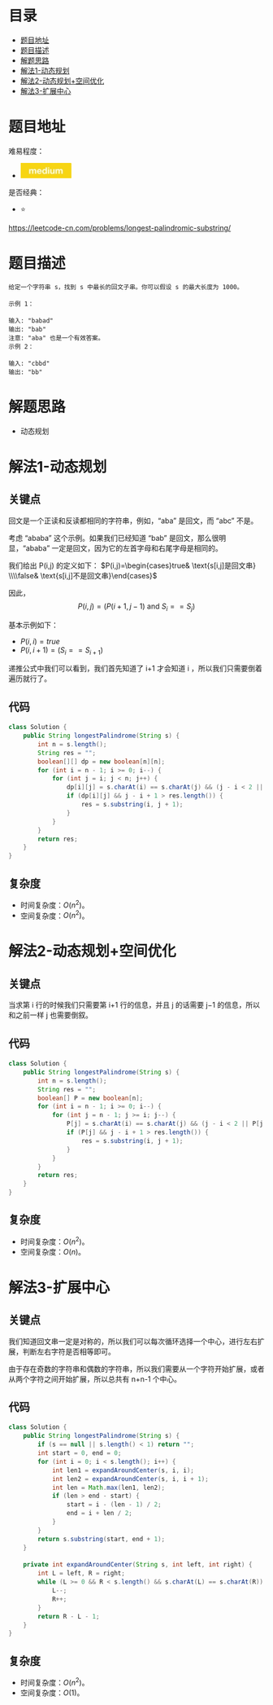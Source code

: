 # 目录
* [题目地址](#题目地址)
* [题目描述](#题目描述)
* [解题思路](#解题思路)
* [解法1-动态规划](#解法1-动态规划)
* [解法2-动态规划+空间优化](#解法2-动态规划+空间优化)
* [解法3-扩展中心](#解法3-扩展中心)



# 题目地址
难易程度：
- ![medium.jpg](../.images/medium.jpg)

是否经典：
- ⭐️

https://leetcode-cn.com/problems/longest-palindromic-substring/

# 题目描述
```text
给定一个字符串 s，找到 s 中最长的回文子串。你可以假设 s 的最大长度为 1000。

示例 1：

输入: "babad"
输出: "bab"
注意: "aba" 也是一个有效答案。
示例 2：

输入: "cbbd"
输出: "bb"
```


# 解题思路
- 动态规划


# 解法1-动态规划
## 关键点
回文是一个正读和反读都相同的字符串，例如，“aba” 是回文，而 “abc” 不是。

考虑 “ababa” 这个示例。如果我们已经知道 “bab” 是回文，那么很明显，“ababa” 一定是回文，因为它的左首字母和右尾字母是相同的。

我们给出 P(i,j) 的定义如下：
$P(i,j)=\begin{cases}true& \text{s[i,j]是回文串} \\\\false& \text{s[i,j]不是回文串}\end{cases}$
​	


因此，
$$P(i, j) = ( P(i+1, j-1) \text{ and } S_i == S_j )$$

基本示例如下：
- $P(i,i)=true$
- $P(i, i+1) = ( S_i == S_{i+1} )$

递推公式中我们可以看到，我们首先知道了 i+1 才会知道 i ，所以我们只需要倒着遍历就行了。

## 代码
```Java
class Solution {
    public String longestPalindrome(String s) {
        int n = s.length();
        String res = "";
        boolean[][] dp = new boolean[n][n];
        for (int i = n - 1; i >= 0; i--) {
            for (int j = i; j < n; j++) {
                dp[i][j] = s.charAt(i) == s.charAt(j) && (j - i < 2 || dp[i + 1][j - 1]); //j - i 代表长度减去 1        
                if (dp[i][j] && j - i + 1 > res.length()) {
                    res = s.substring(i, j + 1);
                }
            }
        }
        return res;
    }
}
```


## 复杂度
- 时间复杂度：$O(n^2)$。
- 空间复杂度：$O(n^2)$。


# 解法2-动态规划+空间优化
## 关键点
当求第 i 行的时候我们只需要第 i+1 行的信息，并且 j 的话需要 j−1 的信息，所以和之前一样 j 也需要倒叙。

## 代码
```Java
class Solution {
    public String longestPalindrome(String s) {
        int n = s.length();
        String res = "";
        boolean[] P = new boolean[n];
        for (int i = n - 1; i >= 0; i--) {
            for (int j = n - 1; j >= i; j--) {
                P[j] = s.charAt(i) == s.charAt(j) && (j - i < 2 || P[j - 1]);
                if (P[j] && j - i + 1 > res.length()) {
                    res = s.substring(i, j + 1);
                }
            }
        }
        return res;
    }
}
```


## 复杂度
- 时间复杂度：$O(n^2)$。
- 空间复杂度：$O(n)$。


# 解法3-扩展中心
## 关键点
我们知道回文串一定是对称的，所以我们可以每次循环选择一个中心，进行左右扩展，判断左右字符是否相等即可。

由于存在奇数的字符串和偶数的字符串，所以我们需要从一个字符开始扩展，或者从两个字符之间开始扩展，所以总共有 n+n-1 个中心。

## 代码
```Java
class Solution {
    public String longestPalindrome(String s) {
        if (s == null || s.length() < 1) return "";
        int start = 0, end = 0;
        for (int i = 0; i < s.length(); i++) {
            int len1 = expandAroundCenter(s, i, i);
            int len2 = expandAroundCenter(s, i, i + 1);
            int len = Math.max(len1, len2);
            if (len > end - start) {
                start = i - (len - 1) / 2;
                end = i + len / 2;
            }
        }
        return s.substring(start, end + 1);
    }

    private int expandAroundCenter(String s, int left, int right) {
        int L = left, R = right;
        while (L >= 0 && R < s.length() && s.charAt(L) == s.charAt(R)) {
            L--;
            R++;
        }
        return R - L - 1;
    }
}
```


## 复杂度
- 时间复杂度：$O(n^2)$。
- 空间复杂度：$O(1)$。
